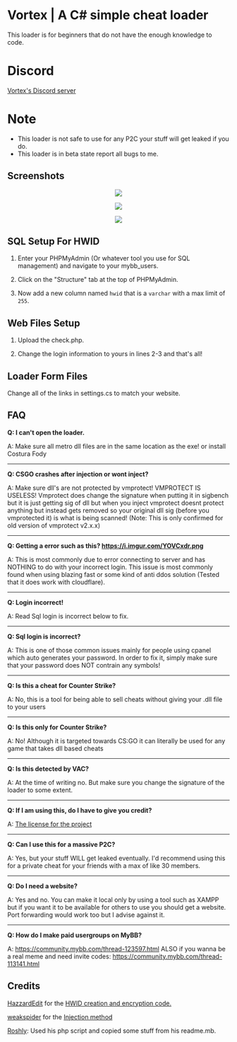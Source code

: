 # Vortex | A C# simple cheat loader
This loader is for beginners that do not have the enough knowledge to code.

# Discord
[Vortex's Discord server](https://discord.gg/9ntPfFC)

# Note
- This loader is not safe to use for any P2C your stuff will get leaked if you do.
- This loader is in beta state report all bugs to me.

## Screenshots

<p align="center">
 <img src="https://i.gyazo.com/8e74ddbf4ae4bde1c9fae5052baaa263.png">
</p>

<p align="center">
 <img src="https://i.gyazo.com/8c2cda7b2a1a28a89718d83dc32e6f9d.png">
</p>

<p align="center">
 <img src="https://i.gyazo.com/7e678d045ea146f1bc27f52275ba93b4.png">
</p>

## SQL Setup For HWID

1. Enter your PHPMyAdmin (Or whatever tool you use for SQL management) and navigate to your mybb_users.

2. Click on the "Structure" tab at the top of PHPMyAdmin.

3. Now add a new column named `hwid` that is a `varchar` with a max limit of `255`.

## Web Files Setup

1. Upload the check.php.

2. Change the login information to yours in lines 2-3 and that's all!

## Loader Form Files

Change all of the links in settings.cs to match your website.

## FAQ

**Q: I can't open the loader.**

A: Make sure all metro dll files are in the same location as the exe! or install Costura Fody
___
**Q: CSGO crashes after injection or wont inject?**

A: Make sure dll's are not protected by vmprotect! VMPROTECT IS USELESS! Vmprotect does change the signature when putting it in sigbench but it is just getting sig of dll but when you inject vmprotect doesnt protect anything but instead gets removed so your original dll sig (before you vmprotected it) is what is being scanned! (Note: This is only confirmed for old version of vmprotect v2.x.x)
___
**Q: Getting a error such as this? https://i.imgur.com/YOVCxdr.png**

A: This is most commonly due to error connecting to server and has NOTHING to do with your incorrect login. This issue is most commonly found when using blazing fast or some kind of anti ddos solution (Tested that it does work with cloudflare).

___
**Q: Login incorrect!**

A: Read Sql login is incorrect below to fix.
___
**Q: Sql login is incorrect?**

A: This is one of those common issues mainly for people using cpanel which auto generates your password.
In order to fix it, simply make sure that your password does NOT contrain any symbols!
___
**Q: Is this a cheat for Counter Strike?**

A: No, this is a tool for being able to sell cheats without giving your .dll file to your users
___
**Q: Is this only for Counter Strike?**

A: No! Although it is targeted towards CS:GO it can literally be used for any game that takes dll based cheats
___
**Q: Is this detected by VAC?**

A: At the time of writing no. But make sure you change the signature of the loader to some extent.
___
**Q: If I am using this, do I have to give you credit?**

A: [The license for the project](https://github.com/Kanepu/Vortex-loader/blob/master/LICENSE)
___
**Q: Can I use this for a massive P2C?**

A: Yes, but your stuff WILL get leaked eventually. I'd recommend using this for a private cheat for your friends with a max of like 30 members.
___
**Q: Do I need a website?**

A: Yes and no. You can make it local only by using a tool such as XAMPP but if you want it to be available for others to use you should get a website. Port forwarding would work too but I advise against it.
___
**Q: How do I make paid usergroups on MyBB?**

A: https://community.mybb.com/thread-123597.html ALSO if you wanna be a real meme and need invite codes: https://community.mybb.com/thread-113141.html

## Credits

[HazzardEdit](https://www.youtube.com/channel/UCG0LukbgMa6vJkA_JJ4Jepg) for the [HWID creation and encryption code.](https://www.youtube.com/watch?v=M1-pAqPqJcw)

[weakspider](https://www.unknowncheats.me/forum/members/172964.html) for the [Injection method](https://www.unknowncheats.me/forum/c-/213037-x86-manual-map-injection.html)

[Roshly](https://github.com/Roshly): Used his php script and copied some stuff from his readme.mb.
